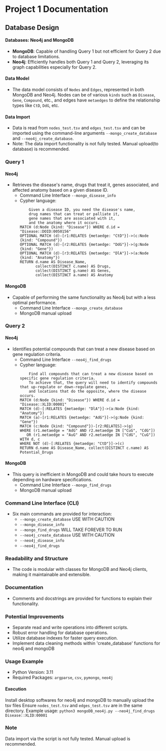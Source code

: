 # Project 1 Documentation

## Database Design 


#### Databases: Neo4j and MongoDB
- **MongoDB**: Capable of handling Query 1 but not efficient for Query 2 due to database limitations.
- **Neo4j**: Efficiently handles both Query 1 and Query 2, leveraging its graph capabilities especially for Query 2.

#### Data Model
- The data model consists of `Nodes` and `Edges`, represented in both MongoDB and Neo4j. Nodes can be of various `kinds` such as `Disease`, `Gene`, `Compound`, etc., and edges have `metaedges` to define the relationship types like `CtD`, `DdG`, etc.


#### Data Import
- Data is read from `nodes_test.tsv` and `edges_test.tsv` and can be imported using the command-line arguments `--mongo_create_database` and `--neo4j_create_database`.
- Note: The data import functionality is not fully tested. Manual upload(to database) is recommended.


### Query 1 

#### Neo4j
- Retrieves the disease's name, drugs that treat it, genes associated, and affected anatomy based on a given disease ID.
  - Command Line Interface `--mongo_disease_info`
  - Cypher language:
    ```
        Given a disease ID, you need the disease's name,
        drug names that can treat or palliate it,
        gene names that are associated with it,
        and the anatomy where it occurs.
    MATCH (d:Node {kind: "Disease"}) WHERE d.id = "Disease::DOID:0050156"
    OPTIONAL MATCH (d)-[r1:RELATES {metaedge: "CtD"}]->(c:Node {kind: "Compound"})
    OPTIONAL MATCH (d)-[r2:RELATES {metaedge: "DdG"}]->(g:Node {kind: "Gene"})
    OPTIONAL MATCH (d)-[r3:RELATES {metaedge: "DlA"}]->(a:Node {kind: "Anatomy"})
    RETURN d.name AS Disease_Name, 
           collect(DISTINCT c.name) AS Drugs, 
           collect(DISTINCT g.name) AS Genes, 
           collect(DISTINCT a.name) AS Anatomy
    ```
#### MongoDB
- Capable of performing the same functionality as Neo4j but with a less optimal performance.
  - Command Line Interface `--mongo_create_database`
  - MongoDB manual upload
### Query 2 

#### Neo4j
- Identifies potential compounds that can treat a new disease based on gene regulation criteria.
  - Command Line Interface `--neo4j_find_drugs`
  - Cypher language:
    ```
        Find all compounds that can treat a new disease based on specific gene regulation criteria.
        To achieve that, the query will need to identify compounds that up-regulate or down-regulate genes,
        and locations that do the opposite, where the disease occurs.
    MATCH (d:Node {kind: "Disease"}) WHERE d.id = "Disease::XLID:00001"
    MATCH (d)-[:RELATES {metaedge: "DlA"}]->(a:Node {kind: "Anatomy"})
    MATCH (a)-[r1:RELATES {metaedge: "AdG"}]->(g:Node {kind: "Gene"})
    MATCH (c:Node {kind: "Compound"})-[r2:RELATES]->(g)
    WHERE (r1.metaedge = "AdG" AND r2.metaedge IN ["CuG", "CdG"])
       OR (r1.metaedge = "AuG" AND r2.metaedge IN ["CdG", "CuG"])
    WITH d, c
    WHERE NOT (d)-[:RELATES {metaedge: "CtD"}]->(c)
    RETURN d.name AS Disease_Name, collect(DISTINCT c.name) AS Potential_Drugs
    ```
#### MongoDB
- This query is inefficient in MongoDB and could take hours to execute depending on hardware specifications.
  - Command Line Interface `--mongo_find_drugs`
  - MongoDB manual upload

### Command Line Interface (CLI) 

- Six main commands are provided for interaction:
  - `--mongo_create_database` USE WITH CAUTION
  - `--mongo_disease_info`    
  - `--mongo_find_drugs`      WILL TAKE FOREVER TO RUN
  - `--neo4j_create_database` USE WITH CAUTION
  - `--neo4j_disease_info`    
  - `--neo4j_find_drugs`      


### Readability and Structure

- The code is modular with classes for MongoDB and Neo4j clients, making it maintainable and extensible.

### Documentation

- Comments and docstrings are provided for functions to explain their functionality.


### Potential Improvements
- Separate read and write operations into different scripts.
- Robust error handling for database operations.
- Utilize database indexes for faster query execution.
- Implement data cleaning methods within 'create_database' functions for neo4j and mongoDB

### Usage Example
- Python Version: 3.11
- Required Packages: `argparse`, `csv`, `pymongo`, `neo4j`

#### Execution
Install desktop softwares for neo4j and mongoDB to manually upload the tsv files
Ensure `nodes_test.tsv` and `edges_test.tsv` are in the same directory.
Example usage: `python3 mongoDB_neo4j.py --neo4j_find_drugs Disease::XLID:00001`

### Note
Data import via the script is not fully tested. Manual upload is recommended.
